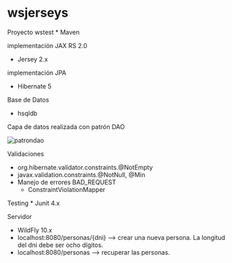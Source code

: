 # wsjerseys

Proyecto wstest
	* Maven
	
implementación JAX RS 2.0
  * Jersey 2.x
  
implementación JPA
  * Hibernate 5
  
Base de Datos 
  * hsqldb
  
Capa de datos realizada con patrón DAO

![patrondao](https://user-images.githubusercontent.com/10741694/43371160-a8f99470-9362-11e8-91be-1eb9250bf404.png)





Validaciones
  * org.hibernate.validator.constraints.@NotEmpty
  * javax.validation.constraints.@NotNull, @Min
  * Manejo de errores BAD_REQUEST 
  	* ConstraintViolationMapper

Testing
	* Junit 4.x  
   	 
Servidor 
  * WildFly 10.x
  * localhost:8080/personas/{dni} --> crear una nueva persona. La longitud del dni debe ser ocho dígitos.
  * localhost:8080/personas --> recuperar las personas.
 

